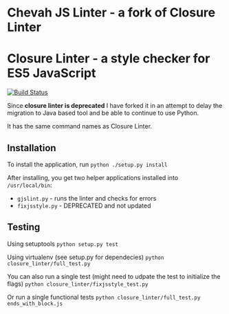 # Chevah JS Linter - a fork of Closure Linter
# Closure Linter - a style checker for ES5 JavaScript

[![Build Status](https://travis-ci.org/chevah/chevah-js-linter.svg?branch=master)](https://travis-ci.org/chevah/chevah-js-linter)

Since **closure linter is deprecated** I have forked it in an attempt to delay
the migration to Java based tool and be able to continue to use Python.

It has the same command names as Closure Linter.

## Installation

To install the application, run `python ./setup.py install`

After installing, you get two helper applications installed into `/usr/local/bin`:

* `gjslint.py` - runs the linter and checks for errors
* `fixjsstyle.py` - DEPRECATED and not updated


## Testing

Using setuptools `python setup.py test`

Using virtualenv (see setup.py for dependecies)
`python closure_linter/full_test.py`

You can also run a single test (might need to udpate the test to initialize
the flags) `python closure_linter/fixjsstyle_test.py`

Or run a single functional tests
`python closure_linter/full_test.py ends_with_block.js`
